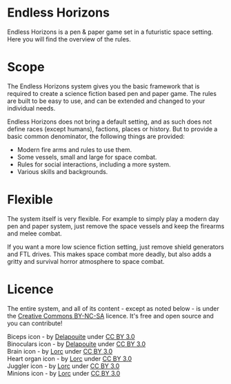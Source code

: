 # Endless Horizons

Endless Horizons is a pen & paper game set in a futuristic space setting. Here
you will find the overview of the rules.

# Scope

The Endless Horizons system gives you the basic framework that is required to
create a science fiction based pen and paper game. The rules are built to be
easy to use, and can be extended and changed to your individual needs.

Endless Horizons does not bring a default setting, and as such does not define
races (except humans), factions, places or history. But to provide a basic
common denominator, the following things are provided:

- Modern fire arms and rules to use them.
- Some vessels, small and large for space combat.
- Rules for social interactions, including a more system.
- Various skills and backgrounds.

# Flexible

The system itself is very flexible. For example to simply play a modern day
pen and paper system, just remove the space vessels and keep the firearms and
melee combat.

If you want a more low science fiction setting, just remove shield
generators and FTL drives. This makes space combat more deadly, but also adds
a gritty and survival horror atmosphere to space combat.

# Licence

The entire system, and all of its content - except as noted below - is under the
[Creative Commons BY-NC-SA](http://creativecommons.org/licenses/by-nc-sa/4.0/)
licence. It's free and open source and you can contribute!

Biceps icon - <span>by <a href="http://delapouite.com" rel="author">Delapouite</a> under <a href="http://creativecommons.org/licenses/by/3.0/" rel="license">CC BY 3.0</a></span><br>
Binoculars icon - <span class="author">by <a href="http://delapouite.com" rel="author">Delapouite</a> under <a href="http://creativecommons.org/licenses/by/3.0/" rel="license">CC BY 3.0</a></span><br>
Brain icon - <span class="author">by <a href="http://lorcblog.blogspot.com" rel="author">Lorc</a> under <a href="http://creativecommons.org/licenses/by/3.0/" rel="license">CC BY 3.0</a></span><br>
Heart organ icon - <span class="author">by <a href="http://lorcblog.blogspot.com" rel="author">Lorc</a> under <a href="http://creativecommons.org/licenses/by/3.0/" rel="license">CC BY 3.0</a></span><br>
Juggler icon - <span class="author">by <a href="http://lorcblog.blogspot.com" rel="author">Lorc</a> under <a href="http://creativecommons.org/licenses/by/3.0/" rel="license">CC BY 3.0</a></span><br>
Minions icon - <span class="author">by <a href="http://lorcblog.blogspot.com" rel="author">Lorc</a> under <a href="http://creativecommons.org/licenses/by/3.0/" rel="license">CC BY 3.0</a></span><br>
